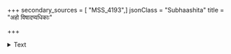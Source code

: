 +++
secondary_sources = [ "MSS_4193",]
jsonClass = "Subhaashita"
title = "अहो विषादप्यधिकाः"

+++

<details><summary>Text</summary>

अहो विषादप्यधिकाः स्त्रियो रक्तविमानिताः।  
अहो असेव्याः साधूनां राजानोऽतत्त्वदर्शिनः॥
</details>
